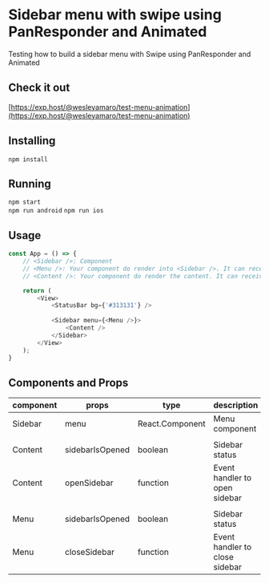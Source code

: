 # Sidebar menu with swipe using PanResponder and Animated
Testing how to build a sidebar menu with Swipe using PanResponder and Animated

## Check it out
[https://exp.host/@wesleyamaro/test-menu-animation](https://exp.host/@wesleyamaro/test-menu-animation)

## Installing
`npm install` 

## Running
`npm start`  
`npm run android` 
`npm run ios` 

## Usage
```javascript
const App = () => {
    // <Sidebar />: Component
    // <Menu />: Your component do render into <Sidebar />. It can receive 2 props
    // <Content />: Your component do render the content. It can receive 2 props

    return (
        <View>
            <StatusBar bg={'#313131'} />
            
            <Sidebar menu={<Menu />}>
                <Content />
            </Sidebar>
        </View>
    );
}
```

## Components and Props
| component | props | type | description |
| ---- | ---- | ----| ---- |
| Sidebar | menu | React.Component | Menu component |
|  |  |  |  |
| Content | sidebarIsOpened | boolean | Sidebar status |
| Content | openSidebar | function | Event handler to open sidebar |
|  |  |  |  |
| Menu | sidebarIsOpened | boolean | Sidebar status |
| Menu | closeSidebar | function | Event handler to close sidebar |